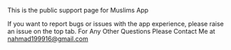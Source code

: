 This is the public support page for Muslims App 

If you want to report bugs or issues with the app experience, please raise an issue on the top tab. 
For Any Other Questions Please Contact Me at nahmad199916@gmail.com
